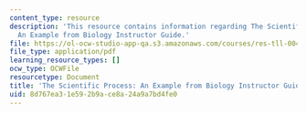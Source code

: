 ```yaml
---
content_type: resource
description: 'This resource contains information regarding The Scientific Process:
  An Example from Biology Instructor Guide.'
file: https://ol-ocw-studio-app-qa.s3.amazonaws.com/courses/res-tll-004-stem-concept-videos-fall-2013/8d767ea31e592b9ace8a24a9a7bd4fe0_MITRES_TLL-004F13_SProc_IG.pdf
file_type: application/pdf
learning_resource_types: []
ocw_type: OCWFile
resourcetype: Document
title: 'The Scientific Process: An Example from Biology Instructor Guide'
uid: 8d767ea3-1e59-2b9a-ce8a-24a9a7bd4fe0
---
```

